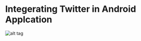 # Integerating Twitter in Android Applcation
![alt tag](http://mobilesiri.com/wp-content/uploads/2016/08/How-to-Integrate-twitter-in-Android-Application.gif)
